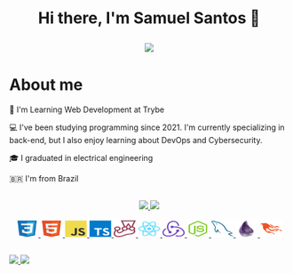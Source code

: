 <h1 align="center">
  
  Hi there, I'm Samuel Santos 👋
  
</h1>


<p align="center">

<img src="https://readme-typing-svg.herokuapp.com/?lines=Welcome+to++my+GitHub+Profile!">

</p>

# About me

<p align="center">

  🌱 I'm Learning Web Development at Trybe
  
  💻 I've been studying programming since 2021. I'm currently specializing in back-end, but I also enjoy learning about DevOps and Cybersecurity.
  
  🎓 I graduated in electrical engineering
  
  🇧🇷 I'm from Brazil
  
</p>

##

<div align="center">
  <a href="https://github.com/Thesamuel01">
  <img height="160em" src="https://github-readme-stats.vercel.app/api?username=Thesamuel01&show_icons=true&theme=synthwave" />
  <img height="160em" src="https://github-readme-stats.vercel.app/api/top-langs/?username=Thesamuel01&layout=compact&theme=synthwave" />
</div>

<div align="center" style="display:inline_block"><br>
    <img alt="CSS" height="30" width="40" src="https://github.com/devicons/devicon/blob/master/icons/css3/css3-original.svg">
    <img alt="HTML" height="30" width="40" src="https://github.com/devicons/devicon/blob/master/icons/html5/html5-original.svg">
    <img alt="JAVASCRIPT" height="30" width="40" src="https://github.com/devicons/devicon/blob/master/icons/javascript/javascript-original.svg">
    <img alt="TYPESCRIPT" height="30" width="40" src="https://github.com/devicons/devicon/blob/master/icons/typescript/typescript-original.svg">
    <img alt="JEST" height="30" width="40" src="https://github.com/devicons/devicon/blob/master/icons/jest/jest-plain.svg" />
    <img alt="REACT" height="30" width="40" src="https://github.com/devicons/devicon/blob/master/icons/react/react-original.svg">
    <img alt="REDUX" height="30" width="40" src="https://github.com/devicons/devicon/blob/master/icons/redux/redux-original.svg">
    <img alt="NODE" height="30" width="40" src="https://github.com/devicons/devicon/blob/master/icons/nodejs/nodejs-original.svg">
    <img alt="MYSQL" height="30" width="40" src="https://github.com/devicons/devicon/blob/master/icons/mysql/mysql-original.svg" />
    <img alt="ELIXIR" height="30" width="40" src="https://github.com/devicons/devicon/blob/master/icons/elixir/elixir-original.svg" />
    <img alt="PHOENIX" height="30" width="40" src="https://github.com/devicons/devicon/blob/master/icons/phoenix/phoenix-original.svg" />
</div>

##
<a href="https://www.linkedin.com/in/samuel-a-santos/" target="blank">
    <img  src="https://img.shields.io/badge/LinkedIn-0077B5?style=for-the-badge&logo=linkedin&logoColor=white" />
</a>
<a href="mailto: samueldev8@gmail.com" target="blank">
    <img  src="https://img.shields.io/badge/Gmail-D14836?style=for-the-badge&logo=gmail&logoColor=white" />
</a>
